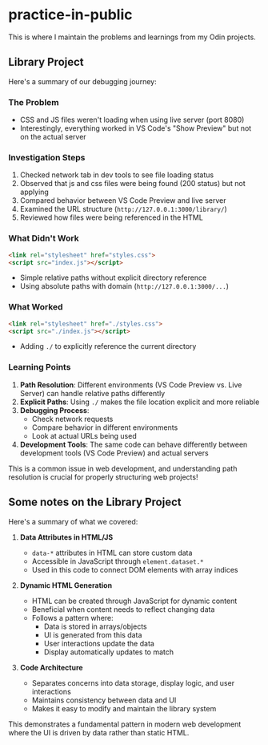 # practice-in-public
This is where I maintain the problems and learnings from my Odin projects.

## Library Project
Here's a summary of our debugging journey:

### The Problem
- CSS and JS files weren't loading when using live server (port 8080)
- Interestingly, everything worked in VS Code's "Show Preview" but not on the actual server

### Investigation Steps
1. Checked network tab in dev tools to see file loading status
2. Observed that js and css files were being found (200 status) but not applying
3. Compared behavior between VS Code Preview and live server
4. Examined the URL structure (`http://127.0.0.1:3000/library/`)
5. Reviewed how files were being referenced in the HTML

### What Didn't Work
```html
<link rel="stylesheet" href="styles.css">
<script src="index.js"></script>
```
- Simple relative paths without explicit directory reference
- Using absolute paths with domain (`http://127.0.0.1:3000/...`)

### What Worked
```html
<link rel="stylesheet" href="./styles.css">
<script src="./index.js"></script>
```
- Adding `./` to explicitly reference the current directory

### Learning Points
1. **Path Resolution**: Different environments (VS Code Preview vs. Live Server) can handle relative paths differently
2. **Explicit Paths**: Using `./` makes the file location explicit and more reliable
3. **Debugging Process**: 
   - Check network requests
   - Compare behavior in different environments
   - Look at actual URLs being used
4. **Development Tools**: The same code can behave differently between development tools (VS Code Preview) and actual servers

This is a common issue in web development, and understanding path resolution is crucial for properly structuring web projects!



## Some notes on the Library Project
Here's a summary of what we covered:

1. **Data Attributes in HTML/JS**
   - `data-*` attributes in HTML can store custom data
   - Accessible in JavaScript through `element.dataset.*`
   - Used in this code to connect DOM elements with array indices

2. **Dynamic HTML Generation**
   - HTML can be created through JavaScript for dynamic content
   - Beneficial when content needs to reflect changing data
   - Follows a pattern where:
     - Data is stored in arrays/objects
     - UI is generated from this data
     - User interactions update the data
     - Display automatically updates to match

3. **Code Architecture**
   - Separates concerns into data storage, display logic, and user interactions
   - Maintains consistency between data and UI
   - Makes it easy to modify and maintain the library system

This demonstrates a fundamental pattern in modern web development where the UI is driven by data rather than static HTML.
